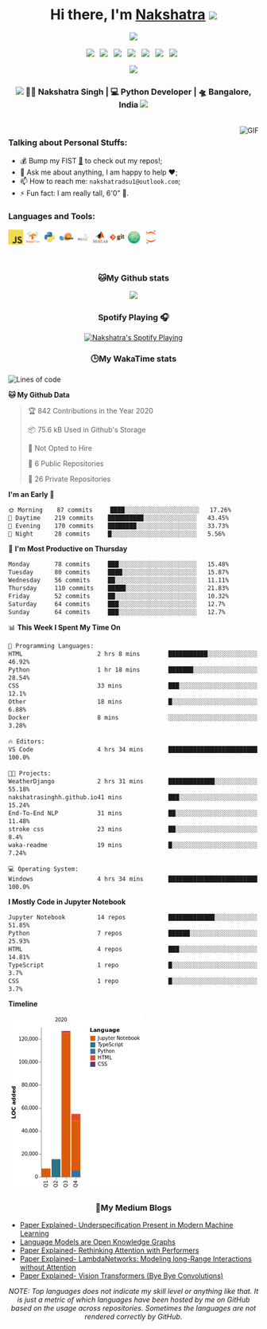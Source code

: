<h1 align="center">
  Hi there, I'm <a href="https://nakshatrasinghh-io.vercel.app/">Nakshatra</a> <img src="https://media.giphy.com/media/hvRJCLFzcasrR4ia7z/giphy.gif" width="25px">
</h1>
<p align="center">
  <img src="https://pronoun.cyou/x/y?subject=He&object=Him&height=20"> 
</p>
<p align="center">
<a href="https://medium.com/@nakshatradsml"><img height="43" src="https://user-images.githubusercontent.com/53419293/101235833-e4e28200-36f1-11eb-9bce-8600d611c92b.png?raw=true"></a>&nbsp;&nbsp;
<a href="https://www.snapchat.com/add/nxkshxtrx.singh"><img height="43" src="https://user-images.githubusercontent.com/53419293/96713786-c41ed100-13be-11eb-9c21-f4d3b0c36220.png?raw=true"></a>&nbsp;&nbsp;
<a href="https://wa.link/8bt67v"><img height="43" src="https://user-images.githubusercontent.com/53419293/96714143-59ba6080-13bf-11eb-8f52-3123014be2da.png?raw=true"></a>&nbsp;&nbsp;
<a href="https://github.com/nakshatrasinghh"><img height="43" src="https://user-images.githubusercontent.com/53419293/96712562-f7606080-13bc-11eb-86dd-b91470be7b55.png?raw=true"></a>&nbsp;&nbsp;
<a href="https://www.buymeacoffee.com/nakshatrasinghh"><img height="43" src="https://user-images.githubusercontent.com/53419293/98197756-73c27a00-1f4d-11eb-82d8-cc5f7b613c93.jpg?raw=true"></a>&nbsp;&nbsp;
<a href="https://hub.docker.com/u/nakshatrasinghh"><img height="43" src="https://user-images.githubusercontent.com/53419293/101234679-7698c200-36e7-11eb-91b5-67f5030fb2d4.png?raw=true"></a>&nbsp;&nbsp;
 <a href="https://www.kaggle.com/nakshatrasingh"><img height="43" src="https://user-images.githubusercontent.com/53419293/102369711-4522cf00-3fe2-11eb-9b19-9f8028da90d1.png?raw=true"></a>&nbsp;&nbsp;
</p>



<p align="center">
  <img src="https://komarev.com/ghpvc/?username=nakshatrasinghh&style=flat-square&label=Profile+Views&color=dc143c"> 
</p>

<h3 align="center">
  <img src="https://user-images.githubusercontent.com/53419293/101595809-05744a00-3a1a-11eb-9646-d90a3af2646b.png" width="30"> 🧔🏻 Nakshatra Singh | 💻 Python Developer | 🛸 Bangalore, India <img src="https://user-images.githubusercontent.com/53419293/101595809-05744a00-3a1a-11eb-9646-d90a3af2646b.png" width="30"></h3>
</h3>

<br />
<img align="right" height="275px" alt="GIF" src="https://user-images.githubusercontent.com/53419293/96843683-3a2d4180-146c-11eb-99bf-6914e7cd6ea1.PNG" />


### **Talking about Personal Stuffs:**
- 💰 Bump my FIST [👊](https://github.com/nakshatrasinghh?tab=repositories) to check out my repos!;
- 💬 Ask me about anything, I am happy to help ❤️;
- 📫 How to reach me: `nakshatradsu1@outlook.com`;
- ⚡ Fun fact: I am really tall, 6'0” 🥛.

### **Languages and Tools:**  
<code><img height="30" src="https://raw.githubusercontent.com/github/explore/80688e429a7d4ef2fca1e82350fe8e3517d3494d/topics/javascript/javascript.png"></code>
<code><img height="30" src="https://raw.githubusercontent.com/github/explore/80688e429a7d4ef2fca1e82350fe8e3517d3494d/topics/tensorflow/tensorflow.png"></code>
<code><img height="30" src="https://raw.githubusercontent.com/github/explore/80688e429a7d4ef2fca1e82350fe8e3517d3494d/topics/python/python.png"></code>
<code><img height="30" src="https://raw.githubusercontent.com/github/explore/80688e429a7d4ef2fca1e82350fe8e3517d3494d/topics/scikit-learn/scikit-learn.png"></code>
<code><img height="30" src="https://raw.githubusercontent.com/github/explore/80688e429a7d4ef2fca1e82350fe8e3517d3494d/topics/mysql/mysql.png"></code>
<code><img height="30" src="https://raw.githubusercontent.com/github/explore/80688e429a7d4ef2fca1e82350fe8e3517d3494d/topics/matlab/matlab.png"></code>
<code><img height="30" src="https://raw.githubusercontent.com/github/explore/80688e429a7d4ef2fca1e82350fe8e3517d3494d/topics/git/git.png"></code>
<code><img height="30" src="https://raw.githubusercontent.com/github/explore/80688e429a7d4ef2fca1e82350fe8e3517d3494d/topics/atom/atom.png"></code>
<code><img height="30" src="https://raw.githubusercontent.com/github/explore/80688e429a7d4ef2fca1e82350fe8e3517d3494d/topics/jupyter-notebook/jupyter-notebook.png"></code>

![]()
<h3 align="center" >
  🐱My Github stats
</h3>

<p align="center" >
<a href="https://github.com/nakshatrasinghh/github-readme-stats"> 
    <img  src="https://github-readme-stats-pvt.nakshatrasinghh.vercel.app/api?username=nakshatrasinghh&show_icons=true&theme=material-palenight&layout=compact&count_private=true"/>
  </a>
</p>

<h3 align="center">
  Spotify Playing 🎧
</h3>

<p align="center">
<a href="https://open.spotify.com/user/hg1zipyjy8g3f39jptl6ku9pa">
    <img src="https://novatorem.nakshatrasinghh.vercel.app/api/spotify-playing" alt="Nakshatra's Spotify Playing" width="380" />
  </a>
</p>

<h3 align="center" >
  🕒My WakaTime stats
</h3>

<!--START_SECTION:waka-->
![Lines of code](https://img.shields.io/badge/From%20Hello%20World%20I%27ve%20Written-1.7%20million%20lines%20of%20code-blue)

**🐱 My Github Data** 

> 🏆 842 Contributions in the Year 2020
 > 
> 📦 75.6 kB Used in Github's Storage 
 > 
> 🚫 Not Opted to Hire
 > 
> 📜 6 Public Repositories 
 > 
> 🔑 26 Private Repositories  
 > 
**I'm an Early 🐤** 

```text
🌞 Morning    87 commits     ████░░░░░░░░░░░░░░░░░░░░░   17.26% 
🌆 Daytime    219 commits    ██████████░░░░░░░░░░░░░░░   43.45% 
🌃 Evening    170 commits    ████████░░░░░░░░░░░░░░░░░   33.73% 
🌙 Night      28 commits     █░░░░░░░░░░░░░░░░░░░░░░░░   5.56%

```
📅 **I'm Most Productive on Thursday** 

```text
Monday       78 commits     ███░░░░░░░░░░░░░░░░░░░░░░   15.48% 
Tuesday      80 commits     ████░░░░░░░░░░░░░░░░░░░░░   15.87% 
Wednesday    56 commits     ██░░░░░░░░░░░░░░░░░░░░░░░   11.11% 
Thursday     110 commits    █████░░░░░░░░░░░░░░░░░░░░   21.83% 
Friday       52 commits     ██░░░░░░░░░░░░░░░░░░░░░░░   10.32% 
Saturday     64 commits     ███░░░░░░░░░░░░░░░░░░░░░░   12.7% 
Sunday       64 commits     ███░░░░░░░░░░░░░░░░░░░░░░   12.7%

```


📊 **This Week I Spent My Time On** 

```text
💬 Programming Languages: 
HTML                     2 hrs 8 mins        ███████████░░░░░░░░░░░░░░   46.92% 
Python                   1 hr 18 mins        ███████░░░░░░░░░░░░░░░░░░   28.54% 
CSS                      33 mins             ███░░░░░░░░░░░░░░░░░░░░░░   12.1% 
Other                    18 mins             █░░░░░░░░░░░░░░░░░░░░░░░░   6.88% 
Docker                   8 mins              ░░░░░░░░░░░░░░░░░░░░░░░░░   3.28%

🔥 Editors: 
VS Code                  4 hrs 34 mins       █████████████████████████   100.0%

🐱‍💻 Projects: 
WeatherDjango            2 hrs 31 mins       █████████████░░░░░░░░░░░░   55.18% 
nakshatrasinghh.github.io41 mins             ███░░░░░░░░░░░░░░░░░░░░░░   15.24% 
End-To-End NLP           31 mins             ██░░░░░░░░░░░░░░░░░░░░░░░   11.48% 
stroke css               23 mins             ██░░░░░░░░░░░░░░░░░░░░░░░   8.4% 
waka-readme              19 mins             █░░░░░░░░░░░░░░░░░░░░░░░░   7.24%

💻 Operating System: 
Windows                  4 hrs 34 mins       █████████████████████████   100.0%

```

**I Mostly Code in Jupyter Notebook** 

```text
Jupyter Notebook         14 repos            █████████████░░░░░░░░░░░░   51.85% 
Python                   7 repos             ██████░░░░░░░░░░░░░░░░░░░   25.93% 
HTML                     4 repos             ███░░░░░░░░░░░░░░░░░░░░░░   14.81% 
TypeScript               1 repo              █░░░░░░░░░░░░░░░░░░░░░░░░   3.7% 
CSS                      1 repo              █░░░░░░░░░░░░░░░░░░░░░░░░   3.7%

```


**Timeline**

![Chart not found](https://raw.githubusercontent.com/nakshatrasinghh/nakshatrasinghh/master/charts/bar_graph.png) 


<!--END_SECTION:waka-->

<h3 align="center" >
  📝My Medium Blogs
</h3>

<!-- BLOG-POST-LIST:START -->
- [Paper Explained- Underspecification Present in Modern Machine Learning](https://medium.com/analytics-vidhya/paper-explained-underspecification-present-in-modern-machine-learning-2cd59ab09560?source=rss-b0b1443ab97e------2)
- [Language Models are Open Knowledge Graphs](https://medium.com/analytics-vidhya/language-models-are-open-knowledge-graphs-17a7284ff91a?source=rss-b0b1443ab97e------2)
- [Paper Explained- Rethinking Attention with Performers](https://medium.com/analytics-vidhya/paper-explained-rethinking-attention-with-performers-b207f4bf4bc5?source=rss-b0b1443ab97e------2)
- [Paper Explained- LambdaNetworks: Modeling long-Range Interactions without Attention](https://medium.com/analytics-vidhya/lambdanetworks-modeling-long-range-interactions-without-attention-337771f42b6f?source=rss-b0b1443ab97e------2)
- [Paper Explained- Vision Transformers (Bye Bye Convolutions)](https://medium.com/analytics-vidhya/vision-transformers-bye-bye-convolutions-e929d022e4ab?source=rss-b0b1443ab97e------2)
<!-- BLOG-POST-LIST:END -->

<p align="center">
  <em>NOTE: Top languages does not indicate my skill level or anything like that. It is just a metric of which languages have been hosted by me on GitHub based on the usage across repositories. Sometimes the languages are not rendered correctly by GitHub.</em>
</p>
